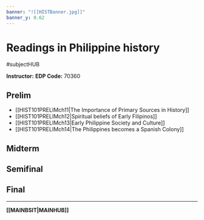 ```yaml
---
banner: "![[HISTBanner.jpg]]"
banner_y: 0.62
---
```

# Readings in Philippine history
#subjectHUB 

**Instructor:** 
**EDP Code:** 70360

## Prelim
- [[HIST101PRELIMch11|The Importance of Primary Sources in History]]
- [[HIST101PRELIMch12|Spiritual beliefs of Early Filipinos]]
- [[HIST101PRELIMch13|Early Philippine Society and Culture]]
- [[HIST101PRELIMch14|The Philippines becomes a Spanish Colony]]
## Midterm
## Semifinal
## Final

---
**[[MAINBSIT|MAINHUB]]**